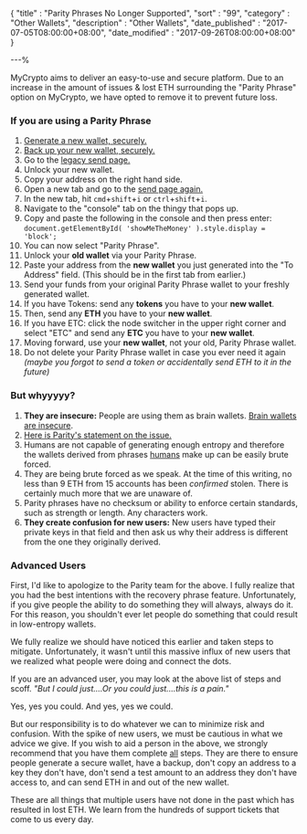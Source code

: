 {
"title"       : "Parity Phrases No Longer Supported",
"sort"        : "99",
"category"    : "Other Wallets",
"description" : "Other Wallets",
"date_published" : "2017-07-05T08:00:00+08:00",
"date_modified"  : "2017-09-26T08:00:00+08:00"
}

---%

MyCrypto aims to deliver an easy-to-use and secure platform. Due to an increase in the amount of issues & lost ETH surrounding the "Parity Phrase" option on MyCrypto, we have opted to remove it to prevent future loss.

### If you are using a Parity Phrase

1.   [Generate a new wallet, securely. ](https://support.mycrypto.com/getting-started/creating-a-new-wallet-on-mycrypto.html)
2.   [Back up your new wallet, securely.](https://support.mycrypto.com/getting-started/backing-up-your-new-wallet.html)
3.   Go to the [legacy send page.](https://legacy.mycrypto.com/#send-transaction)
4.   Unlock your new wallet.
5.   Copy your address on the right hand side.
6.   Open a new tab and go to the [send page again.](https://legacy.mycrypto.com/#send-transaction)
7.   In the new tab, hit `cmd`+`shift`+`i` or `ctrl`+`shift`+`i`.
8.   Navigate to the "console" tab on the thingy that pops up.
9.   Copy and paste the following in the console and then press enter: `document.getElementById( 'showMeTheMoney' ).style.display = 'block';`
10.  You can now select "Parity Phrase".
11.  Unlock your **old wallet** via your Parity Phrase.
12.  Paste your address from the **new wallet** you just generated into the "To Address" field. (This should be in the first tab from earlier.)
13.  Send your funds from your original Parity Phrase wallet to your freshly generated wallet.
14.  If you have Tokens: send any **tokens** you have to your **new wallet**.
15.  Then, send any **ETH** you have to your **new wallet**.
16.  If you have ETC: click the node switcher in the upper right corner and select "ETC" and send any **ETC** you have to your **new wallet**.
17.  Moving forward, use your **new wallet**, not your old, Parity Phrase wallet.
18.  Do not delete your Parity Phrase wallet in case you ever need it again _(maybe you forgot to send a token or accidentally send ETH to it in the future)_


### But whyyyyy?

1.  **They are insecure:** People are using them as brain wallets. [Brain wallets are insecure](https://www.reddit.com/r/ethereum/comments/45y8m7/brain_wallets_are_now_generally_shunned_by/).
2.  [Here is Parity's statement on the issue.](https://blog.ethcore.io/restoring-blank-seed-phrase/)
3.  Humans are not capable of generating enough entropy and therefore the wallets derived from phrases <span style="text-decoration: underline;">humans</span> make up can be easily brute forced.
4.  They are being brute forced as we speak. At the time of this writing, no less than 9 ETH from 15 accounts has been _confirmed_ stolen. There is certainly much more that we are unaware of.
5.  Parity phrases have no checksum or ability to enforce certain standards, such as strength or length. Any characters work.
6.  **They create confusion for new users:** New users have typed their private keys in that field and then ask us why their address is different from the one they originally derived.


### Advanced Users

First, I'd like to apologize to the Parity team for the above. I fully realize that you had the best intentions with the recovery phrase feature. Unfortunately, if you give people the ability to do something they will always, always do it. For this reason, you shouldn't ever let people do something that could result in low-entropy wallets.

We fully realize we should have noticed this earlier and taken steps to mitigate. Unfortunately, it wasn't until this massive influx of new users that we realized what people were doing and connect the dots.

If you are an advanced user, you may look at the above list of steps and scoff. _"But I could just....Or you could just....this is a pain."_

Yes, yes you could. And yes, yes we could.

But our responsibility is to do whatever we can to minimize risk and confusion. With the spike of new users, we must be cautious in what we advice we give. If you wish to aid a person in the above, we strongly recommend that you have them complete <span style="text-decoration: underline;">all</span> steps. They are there to ensure people generate a secure wallet, have a backup, don't copy an address to a key they don't have, don't send a test amount to an address they don't have access to, and can send ETH in and out of the new wallet.

These are all things that multiple users have not done in the past which has resulted in lost ETH. We learn from the hundreds of support tickets that come to us every day.
